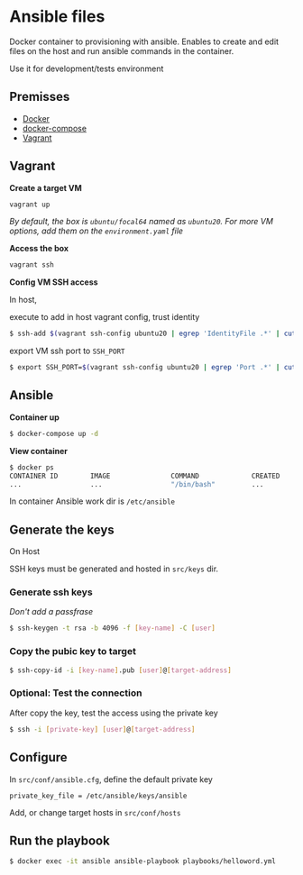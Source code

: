 # Ansible files

Docker container to provisioning with ansible. Enables to create and edit files on the host and run ansible commands in the container.

Use it for development/tests environment

## Premisses

- [Docker](https://docs.docker.com/install/)
- [docker-compose](https://docs.docker.com/compose/install/)
- [Vagrant](https://www.vagrantup.com/)

## Vagrant

**Create a target VM**

```bash
vagrant up
```

_By default, the box is `ubuntu/focal64` named as `ubuntu20`. For more VM options, add them on the `environment.yaml` file_

**Access the box**

```bash
vagrant ssh
```

**Config VM SSH access**

In host,

execute to add in host vagrant config, trust identity

```bash
$ ssh-add $(vagrant ssh-config ubuntu20 | egrep 'IdentityFile .*' | cut -d ' ' -f 4)
```

export VM ssh port to `SSH_PORT`

```bash
$ export SSH_PORT=$(vagrant ssh-config ubuntu20 | egrep 'Port .*' | cut -d ' ' -f 4)
```

## Ansible

**Container up**

```bash
$ docker-compose up -d
```

**View container**

```bash
$ docker ps
CONTAINER ID        IMAGE               COMMAND             CREATED             STATUS              PORTS               NAMES
...                 ...                 "/bin/bash"         ...                 ...                 22/tcp              ansible
```

In container Ansible work dir is `/etc/ansible`

## Generate the keys

On Host

SSH keys must be generated and hosted in `src/keys` dir.

### Generate ssh keys

_Don't add a passfrase_

```bash
$ ssh-keygen -t rsa -b 4096 -f [key-name] -C [user]
```

### Copy the pubic key to target

```bash
$ ssh-copy-id -i [key-name].pub [user]@[target-address]
```

### Optional: Test the connection

After copy the key, test the access using the private key

```bash
$ ssh -i [private-key] [user]@[target-address]
```

## Configure

In `src/conf/ansible.cfg`, define the default private key

```text
private_key_file = /etc/ansible/keys/ansible
```

Add, or change target hosts in `src/conf/hosts`

## Run the playbook

```bash
$ docker exec -it ansible ansible-playbook playbooks/helloword.yml
```
